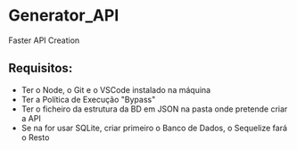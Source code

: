 # Generator_API
Faster API Creation

## Requisitos: 
* Ter o Node, o Git e o VSCode instalado na máquina
* Ter a Política de Execução "Bypass"
* Ter o ficheiro da estrutura da BD em JSON na pasta onde pretende criar a API
* Se na for usar SQLite, criar primeiro o Banco de Dados, o Sequelize fará o Resto
